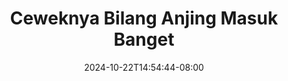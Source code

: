 --- 
title: "Ceweknya Bilang Anjing Masuk Banget"
description: "streaming bokep Ceweknya Bilang Anjing Masuk Banget premium durasi panjang new"
date: 2024-10-22T14:54:44-08:00
file_code: "0wk9qaqvh0zv"
draft: false
cover: "6yccchdr9lhnh4vz.jpg"
tags: ["Ceweknya", "Bilang", "Anjing", "Masuk", "Banget", "bokep-indo", "bokep-viral", "bokep-ig"]
length: 79
fld_id: "1390190"
foldername: "093"
categories: ["093"]
views: 891
---